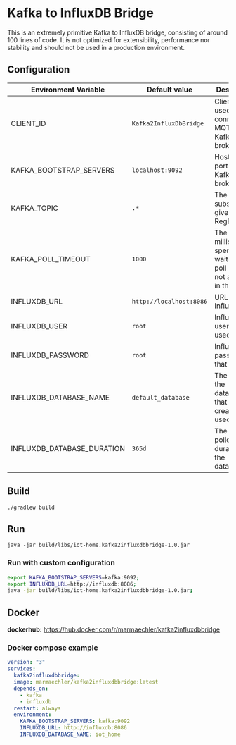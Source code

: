 # Kafka to InfluxDB Bridge

This is an extremely primitive Kafka to InfluxDB bridge, consisting of around 100 lines of code. It is not optimized for extensibility, performance nor stability and should not be used in a production environment.

## Configuration

| Environment Variable | Default value | Description |
|---|---|---|
| CLIENT_ID | `Kafka2InfluxDbBridge` | Client ID used to connect to MQTT and Kafka broker. |
| KAFKA_BOOTSTRAP_SERVERS | `localhost:9092` | Host and port of your Kafka broker. |
| KAFKA_TOPIC | `.*` | The topic we subscribe to given as RegEx. |
| KAFKA_POLL_TIMEOUT | `1000` | The time, in milliseconds, spent waiting in poll if data is not available in the buffer. |
| INFLUXDB_URL | `http://localhost:8086` | URL to the InfluxDB. |
| INFLUXDB_USER | `root` | InfluxDB user that is used. |
| INFLUXDB_PASSWORD | `root` | InfluxDB password that is used. |
| INFLUXDB_DATABASE_NAME | `default_database` | The name of the database that will be created and used. |
| INFLUXDB_DATABASE_DURATION | `365d` | The default policy duration for the database. |

## Build

`./gradlew build`

## Run

`java -jar build/libs/iot-home.kafka2influxdbbridge-1.0.jar`

### Run with custom configuration

```bash 
export KAFKA_BOOTSTRAP_SERVERS=kafka:9092;
export INFLUXDB_URL=http://influxdb:8086;
java -jar build/libs/iot-home.kafka2influxdbbridge-1.0.jar;
```

## Docker

**dockerhub:** https://hub.docker.com/r/marmaechler/kafka2influxdbbridge 

### Docker compose example

```yaml
version: "3"
services:
  kafka2influxdbbridge:
  image: marmaechler/kafka2influxdbbridge:latest
  depends_on:
    - kafka
    - influxdb
  restart: always
  environment:
    KAFKA_BOOTSTRAP_SERVERS: kafka:9092
    INFLUXDB_URL: http://influxdb:8086
    INFLUXDB_DATABASE_NAME: iot_home
```
